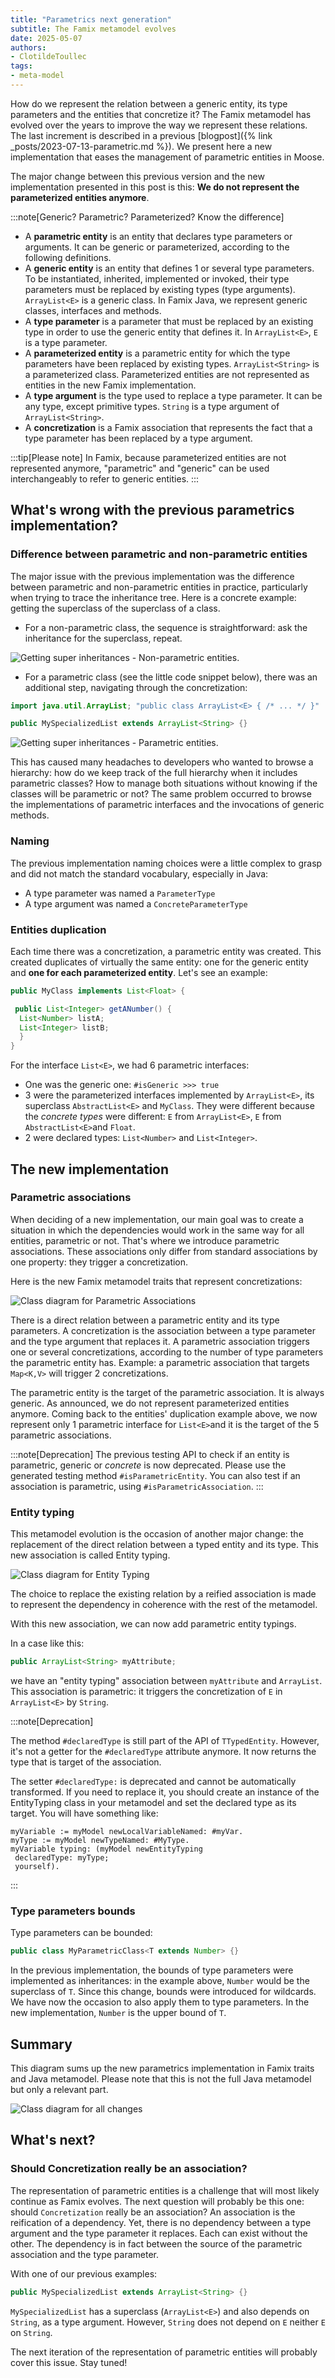 ```yaml
---
title: "Parametrics next generation"
subtitle: The Famix metamodel evolves
date: 2025-05-07
authors:
- ClotildeToullec
tags:
- meta-model
---
```


How do we represent the relation between a generic entity, its type parameters and the entities that concretize it? The Famix metamodel has evolved over the years to improve the way we represent these relations. The last increment is described in a previous [blogpost]({% link _posts/2023-07-13-parametric.md %}).
We present here a new implementation that eases the management of parametric entities in Moose.

The major change between this previous version and the new implementation presented in this post is this:
**We do not represent the parameterized entities anymore**.

:::note[Generic? Parametric? Parameterized? Know the difference]

- A **parametric entity** is an entity that declares type parameters or arguments. It can be generic or parameterized, according to the following definitions.
- A **generic entity** is an entity that defines 1 or several type parameters. To be instantiated, inherited, implemented or invoked, their type parameters must be replaced by existing types (type arguments). `ArrayList<E>` is a generic class. In Famix Java, we represent generic classes, interfaces and methods.
- A **type parameter** is a parameter that must be replaced by an existing type in order to use the generic entity that defines it. In `ArrayList<E>`, `E`  is a type parameter.
- A **parameterized entity** is a parametric entity for which the type parameters have been replaced by existing types. `ArrayList<String>` is a parameterized class. Parameterized entities are not represented as entities in the new Famix implementation.
- A **type argument** is the type used to replace a type parameter. It can be any type, except primitive types. `String` is a type argument of `ArrayList<String>`.
- A **concretization** is a Famix association that represents the fact that a type parameter has been replaced by a type argument.

:::tip[Please note]
In Famix, because parameterized entities are not represented anymore, "parametric" and "generic" can be used interchangeably to refer to generic entities.
:::

## What's wrong with the previous parametrics implementation?

### Difference between parametric and non-parametric entities

The major issue with the previous implementation was the difference between parametric and non-parametric entities in practice, particularly when trying to trace the inheritance tree.
Here is a concrete example: getting the superclass of the superclass of a class.

- For a non-parametric class, the sequence is straightforward: ask the inheritance for the superclass, repeat.

![Getting super inheritances - Non-parametric entities.](./img/posts/2025-05-07-Parametrics-Next-Generation/sequence-inheritance-non-parametric.png)

- For a parametric class (see the little code snippet below), there was an additional step, navigating through the concretization:

```java
import java.util.ArrayList; "public class ArrayList<E> { /* ... */ }"

public MySpecializedList extends ArrayList<String> {}
```

![Getting super inheritances - Parametric entities.](./img/posts/2025-05-07-Parametrics-Next-Generation/sequence-inheritance-parametric.png)

This has caused many headaches to developers who wanted to browse a hierarchy: how do we keep track of the full hierarchy when it includes parametric classes? How to manage both situations without knowing if the classes will be parametric or not?
The same problem occurred to browse the implementations of parametric interfaces and the invocations of generic methods.

### Naming

The previous implementation naming choices were a little complex to grasp and did not match the standard vocabulary, especially in Java:

- A type parameter was named a `ParameterType`
- A type argument was named a `ConcreteParameterType`

### Entities duplication

Each time there was a concretization, a parametric entity was created. This created duplicates of virtually the same entity: one for the generic entity and **one for each parameterized entity**.
Let's see an example:

```java
public MyClass implements List<Float> {

 public List<Integer> getANumber() {
  List<Number> listA;
  List<Integer> listB;
  }
}
```

For the interface `List<E>`, we had 6 parametric interfaces:

- One was the generic one: `#isGeneric >>> true`
- 3 were the parameterized interfaces implemented by `ArrayList<E>`, its superclass `AbstractList<E>` and `MyClass`. They were different because the *concrete types* were different: `E` from `ArrayList<E>`, `E` from `AbstractList<E>`and `Float`.
- 2 were declared types: `List<Number>` and `List<Integer>`.

## The new implementation

### Parametric associations

When deciding of a new implementation, our main goal was to create a situation in which the dependencies would work in the same way for all entities, parametric or not.
That's where we introduce parametric associations. These associations only differ from standard associations by one property: they trigger a concretization.

Here is the new Famix metamodel traits that represent concretizations:

![Class diagram for Parametric Associations](./img/posts/2025-05-07-Parametrics-Next-Generation/uml-parametric-association.png)

There is a direct relation between a parametric entity and its type parameters.
A concretization is the association between a type parameter and the type argument that replaces it.
A parametric association triggers one or several concretizations, according to the number of type parameters the parametric entity has. Example: a parametric association that targets `Map<K,V>` will trigger 2 concretizations.

The parametric entity is the target of the parametric association. It is always generic. As announced, we do not represent parameterized entities anymore.
Coming back to the entities' duplication example above, we now represent only 1 parametric interface for `List<E>`and it is the target of the 5 parametric associations.

:::note[Deprecation]
The previous testing API to check if an entity is parametric, generic or *concrete* is now deprecated.
Please use the generated testing method `#isParametricEntity`.
You can also test if an association is parametric, using `#isParametricAssociation`.
:::

### Entity typing

This metamodel evolution is the occasion of another major change: the replacement of the direct relation between a typed entity and its type. This new association is called Entity typing.

![Class diagram for Entity Typing](./img/posts/2025-05-07-Parametrics-Next-Generation/uml-entity-typing.png)

The choice to replace the existing relation by a reified association is made to represent the dependency in coherence with the rest of the metamodel.

With this new association, we can now add parametric entity typings.

In a case like this:

```java
public ArrayList<String> myAttribute;
```

we have an "entity typing" association between `myAttribute` and `ArrayList`. This association is parametric: it triggers the concretization of `E` in `ArrayList<E>` by `String`.

:::note[Deprecation]

The method `#declaredType` is still part of the API of `TTypedEntity`. However, it's not a getter for the `#declaredType` attribute anymore. It now returns the type that is target of the association.

The setter `#declaredType:` is deprecated and cannot be automatically transformed. If you need to replace it, you should create an instance of the EntityTyping class in your metamodel and set the declared type as its target. You will have something like:

```smalltalk
myVariable := myModel newLocalVariableNamed: #myVar.
myType := myModel newTypeNamed: #MyType.
myVariable typing: (myModel newEntityTyping 
 declaredType: myType; 
 yourself).
```

:::

### Type parameters bounds

Type parameters can be bounded:

```java
public class MyParametricClass<T extends Number> {}
```

In the previous implementation, the bounds of type parameters were implemented as inheritances: in the example above, `Number` would be the superclass of `T`.
Since this change, bounds were introduced for wildcards.
We have now the occasion to also apply them to type parameters.
In the new implementation, `Number` is the upper bound of `T`.

## Summary

This diagram sums up the new parametrics implementation in Famix traits and Java metamodel.
Please note that this is not the full Java metamodel but only a relevant part.

![Class diagram for all changes](./img/posts/2025-05-07-Parametrics-Next-Generation/uml-new-parametrics-mm.png)

## What's next?

### Should Concretization really be an association?

The representation of parametric entities is a challenge that will most likely continue as Famix evolves. The next question will probably be this one: should `Concretization` really be an association?
An association is the reification of a dependency. Yet, there is no dependency between a type argument and the type parameter it replaces. Each can exist without the other. The dependency is in fact between the source of the parametric association and the type parameter.

With one of our previous examples:

```java
public MySpecializedList extends ArrayList<String> {}
````

`MySpecializedList` has a superclass (`ArrayList<E>`) and also depends on `String`, as a type argument. However, `String` does not depend on `E` neither `E` on `String`.

The next iteration of the representation of parametric entities will probably cover this issue. Stay tuned!
